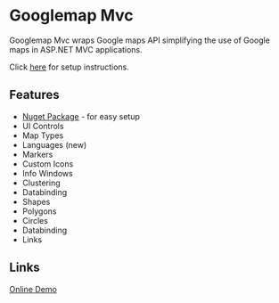 # Googlemap Mvc

Googlemap Mvc wraps Google maps API simplifying the use of Google maps in ASP.NET MVC applications.

Click [here](https://github.com/jmelosegui/GooglemapMvc/wiki/Installation) for setup instructions.

## Features

- [Nuget Package](https://www.nuget.org/packages/Jmelosegui.Mvc.Googlemap/) - for easy setup
- UI Controls
- Map Types
- Languages (new)
- Markers
- Custom Icons
- Info Windows
- Clustering 
- Databinding
- Shapes
- Polygons
- Circles
- Databinding
- Links

## Links

[Online Demo](http://www.jmelosegui.com/map/)

